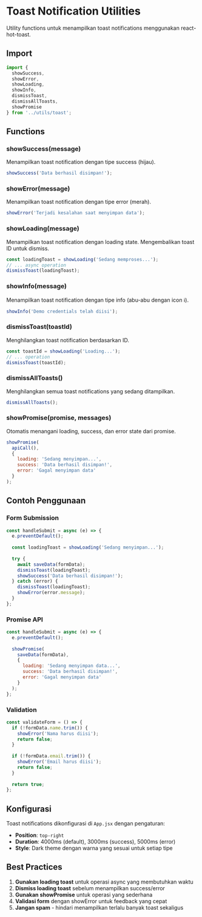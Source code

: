# Toast Notification Utilities

Utility functions untuk menampilkan toast notifications menggunakan react-hot-toast.

## Import

```javascript
import { 
  showSuccess, 
  showError, 
  showLoading, 
  showInfo, 
  dismissToast, 
  dismissAllToasts,
  showPromise 
} from '../utils/toast';
```

## Functions

### showSuccess(message)
Menampilkan toast notification dengan tipe success (hijau).

```javascript
showSuccess('Data berhasil disimpan!');
```

### showError(message)
Menampilkan toast notification dengan tipe error (merah).

```javascript
showError('Terjadi kesalahan saat menyimpan data');
```

### showLoading(message)
Menampilkan toast notification dengan loading state. Mengembalikan toast ID untuk dismiss.

```javascript
const loadingToast = showLoading('Sedang memproses...');
// ... async operation
dismissToast(loadingToast);
```

### showInfo(message)
Menampilkan toast notification dengan tipe info (abu-abu dengan icon ℹ️).

```javascript
showInfo('Demo credentials telah diisi');
```

### dismissToast(toastId)
Menghilangkan toast notification berdasarkan ID.

```javascript
const toastId = showLoading('Loading...');
// ... operation
dismissToast(toastId);
```

### dismissAllToasts()
Menghilangkan semua toast notifications yang sedang ditampilkan.

```javascript
dismissAllToasts();
```

### showPromise(promise, messages)
Otomatis menangani loading, success, dan error state dari promise.

```javascript
showPromise(
  apiCall(),
  {
    loading: 'Sedang menyimpan...',
    success: 'Data berhasil disimpan!',
    error: 'Gagal menyimpan data'
  }
);
```

## Contoh Penggunaan

### Form Submission
```javascript
const handleSubmit = async (e) => {
  e.preventDefault();
  
  const loadingToast = showLoading('Sedang menyimpan...');
  
  try {
    await saveData(formData);
    dismissToast(loadingToast);
    showSuccess('Data berhasil disimpan!');
  } catch (error) {
    dismissToast(loadingToast);
    showError(error.message);
  }
};
```

### Promise API
```javascript
const handleSubmit = async (e) => {
  e.preventDefault();
  
  showPromise(
    saveData(formData),
    {
      loading: 'Sedang menyimpan data...',
      success: 'Data berhasil disimpan!',
      error: 'Gagal menyimpan data'
    }
  );
};
```

### Validation
```javascript
const validateForm = () => {
  if (!formData.name.trim()) {
    showError('Nama harus diisi');
    return false;
  }
  
  if (!formData.email.trim()) {
    showError('Email harus diisi');
    return false;
  }
  
  return true;
};
```

## Konfigurasi

Toast notifications dikonfigurasi di `App.jsx` dengan pengaturan:

- **Position**: `top-right`
- **Duration**: 4000ms (default), 3000ms (success), 5000ms (error)
- **Style**: Dark theme dengan warna yang sesuai untuk setiap tipe

## Best Practices

1. **Gunakan loading toast** untuk operasi async yang membutuhkan waktu
2. **Dismiss loading toast** sebelum menampilkan success/error
3. **Gunakan showPromise** untuk operasi yang sederhana
4. **Validasi form** dengan showError untuk feedback yang cepat
5. **Jangan spam** - hindari menampilkan terlalu banyak toast sekaligus 